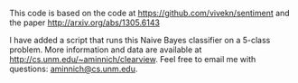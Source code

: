 This code is based on the code at https://github.com/vivekn/sentiment and the paper http://arxiv.org/abs/1305.6143

I have added a script that runs this Naive Bayes classifier on a 5-class problem. More information and data are available at http://cs.unm.edu/~aminnich/clearview. Feel free to email me with questions: aminnich@cs.unm.edu.
